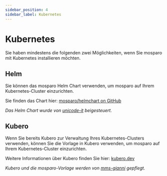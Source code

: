 ```yaml
---
sidebar_position: 4
sidebar_label: Kubernetes
---
```


# Kubernetes

Sie haben mindestens die folgenden zwei Möglichkeiten, wenn Sie mosparo mit Kubernetes installieren möchten.

## Helm

Sie können das mosparo Helm Chart verwenden, um mosparo auf Ihrem Kubernetes-Cluster einzurichten.

Sie finden das Chart hier: [mosparo/helmchart on GitHub](https://github.com/mosparo/helmchart)

_Das Helm Chart wurde von [unicode-it](https://github.com/unicode-it) beigesteuert._

## Kubero

Wenn Sie bereits Kubero zur Verwaltung Ihres Kubernetes-Clusters verwenden, können Sie die Vorlage in Kubero verwenden, um mosparo auf Ihrem Kubernetes-Cluster einzurichten.

Weitere Informationen über Kubero finden Sie hier: [kubero.dev](https://www.kubero.dev/)

_Kubero und die mosparo-Vorlage werden von [mms-gianni](https://github.com/mms-gianni) gepflegt._